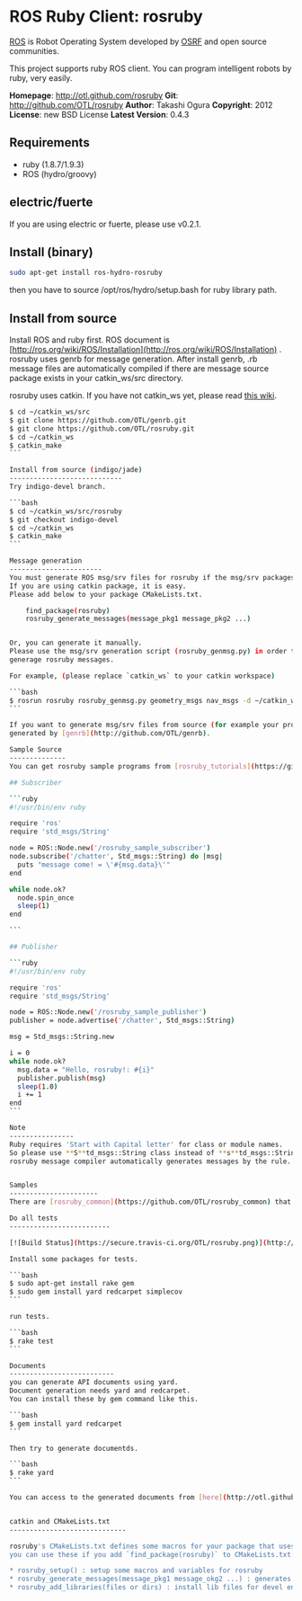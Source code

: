 ROS Ruby Client: rosruby
=======
[ROS](http://ros.org) is Robot Operating System developed by [OSRF](http://osrfoundation.org/) and open source communities.

This project supports ruby ROS client. You can program intelligent robots by ruby, very easily.

**Homepage**:     http://otl.github.com/rosruby
**Git**:          http://github.com/OTL/rosruby
**Author**:       Takashi Ogura
**Copyright**:    2012
**License**:      new BSD License
**Latest Version**: 0.4.3

Requirements
----------
- ruby (1.8.7/1.9.3)
- ROS (hydro/groovy)

electric/fuerte
---------
If you are using electric or fuerte, please use v0.2.1.


Install (binary)
------------------

```bash
sudo apt-get install ros-hydro-rosruby
```

then you have to source /opt/ros/hydro/setup.bash for ruby library path.

Install from source
---------------
Install ROS and ruby first. ROS document is [http://ros.org/wiki/ROS/Installation](http://ros.org/wiki/ROS/Installation) .
rosruby uses genrb for message generation. After install genrb, .rb message files are automatically compiled if there are message source package exists in your catkin_ws/src directory.

rosruby uses catkin. If you have not catkin_ws yet, please read [this wiki](http://wiki.ros.org/ROS/Tutorials/InstallingandConfiguringROSEnvironment).

````bash
$ cd ~/catkin_ws/src
$ git clone https://github.com/OTL/genrb.git
$ git clone https://github.com/OTL/rosruby.git
$ cd ~/catkin_ws
$ catkin_make
```

Install from source (indigo/jade)
----------------------------
Try indigo-devel branch.

```bash
$ cd ~/catkin_ws/src/rosruby
$ git checkout indigo-devel
$ cd ~/catkin_ws
$ catkin_make
```

Message generation
-----------------------
You must generate ROS msg/srv files for rosruby if the msg/srv packages are not compiled from source.
If you are using catkin package, it is easy.
Please add below to your package CMakeLists.txt.

    find_package(rosruby)
    rosruby_generate_messages(message_pkg1 message_pkg2 ...)


Or, you can generate it manually.
Please use the msg/srv generation script (rosruby_genmsg.py) in order to
generage rosruby messages.

For example, (please replace `catkin_ws` to your catkin workspace)

```bash
$ rosrun rosruby rosruby_genmsg.py geometry_msgs nav_msgs -d ~/catkin_ws/devel/lib/ruby/vendor_ruby/
```

If you want to generate msg/srv files from source (for example your project), it is automatically
generated by [genrb](http://github.com/OTL/genrb).

Sample Source
--------------
You can get rosruby sample programs from [rosruby_tutorials](https://github.com/OTL/rosruby_common) package.

## Subscriber

```ruby
#!/usr/bin/env ruby

require 'ros'
require 'std_msgs/String'

node = ROS::Node.new('/rosruby_sample_subscriber')
node.subscribe('/chatter', Std_msgs::String) do |msg|
  puts "message come! = \'#{msg.data}\'"
end

while node.ok?
  node.spin_once
  sleep(1)
end

```

## Publisher

```ruby
#!/usr/bin/env ruby

require 'ros'
require 'std_msgs/String'

node = ROS::Node.new('/rosruby_sample_publisher')
publisher = node.advertise('/chatter', Std_msgs::String)

msg = Std_msgs::String.new

i = 0
while node.ok?
  msg.data = "Hello, rosruby!: #{i}"
  publisher.publish(msg)
  sleep(1.0)
  i += 1
end
```

Note
----------------
Ruby requires 'Start with Capital letter' for class or module names.
So please use **S**td_msgs::String class instead of **s**td_msgs::String.
rosruby message compiler automatically generates messages by the rule.


Samples
----------------------
There are [rosruby_common](https://github.com/OTL/rosruby_common) that contains actionlib and tutorials.

Do all tests
-------------------------

[![Build Status](https://secure.travis-ci.org/OTL/rosruby.png)](http://travis-ci.org/OTL/rosruby)

Install some packages for tests.

```bash
$ sudo apt-get install rake gem
$ sudo gem install yard redcarpet simplecov
```

run tests.

```bash
$ rake test
```

Documents
--------------------------
you can generate API documents using yard.
Document generation needs yard and redcarpet.
You can install these by gem command like this.

```bash
$ gem install yard redcarpet
```

Then try to generate documentds.

```bash
$ rake yard
```

You can access to the generated documents from [here](http://otl.github.com/rosruby/doc/).


catkin and CMakeLists.txt
-----------------------------

rosruby's CMakeLists.txt defines some macros for your package that uses rosruby.
you can use these if you add `find_package(rosruby)` to CMakeLists.txt.

* rosruby_setup() : setup some macros and variables for rosruby
* rosruby_generate_messages(message_pkg1 message_okg2 ...) : generates rosruby msg/srv files
* rosruby_add_libraries(files or dirs) : install lib files for devel environment.
